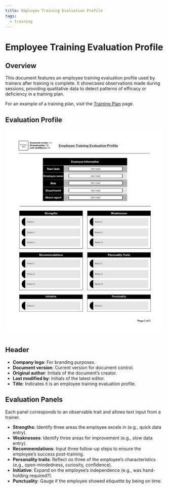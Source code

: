 ```yaml
---
title: Employee Training Evaluation Profile
tags:
  - training
---
```


# Employee Training Evaluation Profile

## **Overview**

This document features an employee training evaluation profile used by trainers after training is complete. It showcases observations made during sessions, providing qualitative data to detect patterns of efficacy or deficiency in a training plan.

For an example of a training plan, visit the [Training Plan](training-plan.md) page.

## **Evaluation Profile**

![Training plan](../assets/img/training-images/wp-training-docs-wp-ep-sections.jpeg)

## **Header**

  * **Company logo**: For branding purposes.
  * **Document version**: Current version for document control.
  * **Original author**: Initials of the document’s creator.
  * **Last modified by**: Initials of the latest editor.
  * **Title**: Indicates it is an employee training evaluation profile.

## **Evaluation Panels**

Each panel corresponds to an observable trait and allows text input from a trainer.

  * **Strengths**: Identify three areas the employee excels in (e.g., quick data entry).
  * **Weaknesses**: Identify three areas for improvement (e.g., slow data entry).
  * **Recommendations**: Input three follow-up steps to ensure the employee’s success post-training.
  * **Personality traits**: Reflect on three of the employee’s characteristics (e.g., open-mindedness, curiosity, confidence).
  * **Initiative**: Expand on the employee’s independence (e.g., was hand-holding required?).
  * **Punctuality**: Gauge if the employee showed etiquette by being on time.